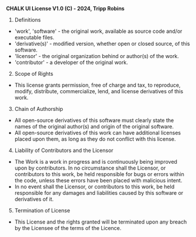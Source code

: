 **CHALK UI License V1.0 (C) - 2024, Tripp Robins**

1) Definitions
- 'work', 'software' - the original work, available as source code and/or executable files.
- 'derivative(s)' - modified version, whether open or closed source, of this software.
- 'licensor' - the original organization behind or author(s) of the work.
- 'contributor' - a developer of the original work.

2) Scope of Rights
- This license grants permission, free of charge and tax, to reproduce, modify, distribute, commercialize, lend, and license derivatives of this work.

3) Chain of Authorship
- All open-source derivatives of this software must clearly state the names of the original author(s) and origin of the original software.
- All open-source derivatives of this work can have additional licenses placed upon them, as long as they do not conflict with this license.

4) Liability of Contributors and the Licensor
- The Work is a work in progress and is continuously being improved upon by contributors. In no circumstance shall the Licensor, or contributors to this work, be held responsible for bugs or errors  within the code, unless these errors have been placed with malicious intent.
- In no event shall the Licensor, or contributors to this work, be held responsible for any damages and liabilities caused by this software or derivatives of it.

5) Termination of License
- This License and the rights granted will be terminated upon any breach by the Licensee of the terms of the Licence.

